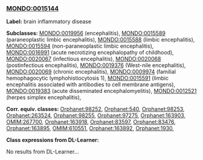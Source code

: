 
### [MONDO:0015144](http://purl.obolibrary.org/obo/MONDO_0015144)
**Label:** brain inflammatory disease

**Subclasses:** [MONDO:0019956](http://purl.obolibrary.org/obo/MONDO_0019956) (encephalitis), [MONDO:0015589](http://purl.obolibrary.org/obo/MONDO_0015589) (paraneoplastic limbic encephalitis), [MONDO:0015588](http://purl.obolibrary.org/obo/MONDO_0015588) (limbic encephalitis), [MONDO:0015594](http://purl.obolibrary.org/obo/MONDO_0015594) (non-paraneoplastic limbic encephalitis), [MONDO:0016991](http://purl.obolibrary.org/obo/MONDO_0016991) (acute necrotizing encephalopathy of childhood), [MONDO:0020067](http://purl.obolibrary.org/obo/MONDO_0020067) (infectious encephalitis), [MONDO:0020068](http://purl.obolibrary.org/obo/MONDO_0020068) (postinfectious encephalitis), [MONDO:0019376](http://purl.obolibrary.org/obo/MONDO_0019376) (West-nile encephalitis), [MONDO:0020069](http://purl.obolibrary.org/obo/MONDO_0020069) (chronic encephalitis), [MONDO:0009974](http://purl.obolibrary.org/obo/MONDO_0009974) (familial hemophagocytic lymphohistiocytosis 1), [MONDO:0015591](http://purl.obolibrary.org/obo/MONDO_0015591) (limbic encephalitis associated with antibodies to cell membrane antigens), [MONDO:0019383](http://purl.obolibrary.org/obo/MONDO_0019383) (acute disseminated encephalomyelitis), [MONDO:0012521](http://purl.obolibrary.org/obo/MONDO_0012521) (herpes simplex encephalitis), 

**Corr. equiv. classes:** [Orphanet:98252](http://www.orpha.net/ORDO/Orphanet_98252), [Orphanet:540](http://www.orpha.net/ORDO/Orphanet_540), [Orphanet:98253](http://www.orpha.net/ORDO/Orphanet_98253), [Orphanet:263524](http://www.orpha.net/ORDO/Orphanet_263524), [Orphanet:98255](http://www.orpha.net/ORDO/Orphanet_98255), [Orphanet:97275](http://www.orpha.net/ORDO/Orphanet_97275), [Orphanet:163903](http://www.orpha.net/ORDO/Orphanet_163903), [OMIM:267700](http://purl.obolibrary.org/obo/OMIM_267700), [Orphanet:163918](http://www.orpha.net/ORDO/Orphanet_163918), [Orphanet:83597](http://www.orpha.net/ORDO/Orphanet_83597), [Orphanet:83476](http://www.orpha.net/ORDO/Orphanet_83476), [Orphanet:163895](http://www.orpha.net/ORDO/Orphanet_163895), [OMIM:610551](http://purl.obolibrary.org/obo/OMIM_610551), [Orphanet:163892](http://www.orpha.net/ORDO/Orphanet_163892), [Orphanet:1930](http://www.orpha.net/ORDO/Orphanet_1930), 

**Class expressions from DL-Learner:**

No results from DL-Learner...



